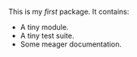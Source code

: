 This is my *first* package. It contains:

* A tiny module.
* A tiny test suite.
* Some meager documentation.